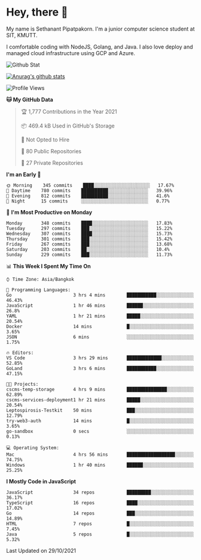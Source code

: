 # Hey, there 🙌
My name is Sethanant Pipatpakorn. I'm a junior computer science student at SIT, KMUTT.

I comfortable coding with NodeJS, Golang, and Java. I also love deploy and managed cloud infrastructure using GCP and Azure.

![Github Stat](https://github-profile-summary-cards.vercel.app/api/cards/profile-details?username=thetkpark&theme=dracula)

[![Anurag's github stats](https://github-readme-stats.vercel.app/api?username=thetkpark&count_private=true&show_icons=true&theme=tokyonight)](https://github.com/anuraghazra/github-readme-stats)

<!--START_SECTION:waka-->
![Profile Views](http://img.shields.io/badge/Profile%20Views-6-blue)

**🐱 My GitHub Data** 

> 🏆 1,777 Contributions in the Year 2021
 > 
> 📦 469.4 kB Used in GitHub's Storage 
 > 
> 🚫 Not Opted to Hire
 > 
> 📜 80 Public Repositories 
 > 
> 🔑 27 Private Repositories  
 > 
**I'm an Early 🐤** 

```text
🌞 Morning    345 commits    ████░░░░░░░░░░░░░░░░░░░░░   17.67% 
🌆 Daytime    780 commits    ██████████░░░░░░░░░░░░░░░   39.96% 
🌃 Evening    812 commits    ██████████░░░░░░░░░░░░░░░   41.6% 
🌙 Night      15 commits     ░░░░░░░░░░░░░░░░░░░░░░░░░   0.77%

```
📅 **I'm Most Productive on Monday** 

```text
Monday       348 commits    ████░░░░░░░░░░░░░░░░░░░░░   17.83% 
Tuesday      297 commits    ███░░░░░░░░░░░░░░░░░░░░░░   15.22% 
Wednesday    307 commits    ████░░░░░░░░░░░░░░░░░░░░░   15.73% 
Thursday     301 commits    ███░░░░░░░░░░░░░░░░░░░░░░   15.42% 
Friday       267 commits    ███░░░░░░░░░░░░░░░░░░░░░░   13.68% 
Saturday     203 commits    ██░░░░░░░░░░░░░░░░░░░░░░░   10.4% 
Sunday       229 commits    ███░░░░░░░░░░░░░░░░░░░░░░   11.73%

```


📊 **This Week I Spent My Time On** 

```text
⌚︎ Time Zone: Asia/Bangkok

💬 Programming Languages: 
Go                       3 hrs 4 mins        ███████████░░░░░░░░░░░░░░   46.43% 
JavaScript               1 hr 46 mins        ██████░░░░░░░░░░░░░░░░░░░   26.8% 
YAML                     1 hr 21 mins        █████░░░░░░░░░░░░░░░░░░░░   20.54% 
Docker                   14 mins             █░░░░░░░░░░░░░░░░░░░░░░░░   3.65% 
JSON                     6 mins              ░░░░░░░░░░░░░░░░░░░░░░░░░   1.75%

🔥 Editors: 
VS Code                  3 hrs 29 mins       █████████████░░░░░░░░░░░░   52.85% 
GoLand                   3 hrs 6 mins        ███████████░░░░░░░░░░░░░░   47.15%

🐱‍💻 Projects: 
cscms-temp-storage       4 hrs 9 mins        ███████████████░░░░░░░░░░   62.89% 
cscms-services-deployment1 hr 21 mins        █████░░░░░░░░░░░░░░░░░░░░   20.54% 
Leptospirosis-Testkit    50 mins             ███░░░░░░░░░░░░░░░░░░░░░░   12.79% 
try-web3-auth            14 mins             █░░░░░░░░░░░░░░░░░░░░░░░░   3.65% 
go-sandbox               0 secs              ░░░░░░░░░░░░░░░░░░░░░░░░░   0.13%

💻 Operating System: 
Mac                      4 hrs 56 mins       ██████████████████░░░░░░░   74.75% 
Windows                  1 hr 40 mins        ██████░░░░░░░░░░░░░░░░░░░   25.25%

```

**I Mostly Code in JavaScript** 

```text
JavaScript               34 repos            █████████░░░░░░░░░░░░░░░░   36.17% 
TypeScript               16 repos            ████░░░░░░░░░░░░░░░░░░░░░   17.02% 
Go                       14 repos            ███░░░░░░░░░░░░░░░░░░░░░░   14.89% 
HTML                     7 repos             █░░░░░░░░░░░░░░░░░░░░░░░░   7.45% 
Java                     5 repos             █░░░░░░░░░░░░░░░░░░░░░░░░   5.32%

```



 Last Updated on 29/10/2021
<!--END_SECTION:waka-->
